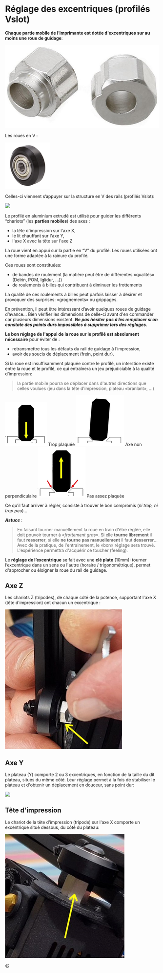 # Réglage des excentriques (profilés Vslot)

**Chaque partie mobile de l’imprimante est dotée d'excentriques sur au moins une roue de guidage**:

![](images/Excentriques/excentrique.jpg)

Les roues en V :

![](images/Excentriques/galet-roulement.png)

Celles-ci viennent s’appuyer sur la structure en V des rails (profilés Vslot):

![](images/Excentriques/profilé2020+galet-roulement.png)

Le profilé en aluminium extrudé est utilisé pour guider les différents “chariots” (les **parties mobiles**) des axes :

- la tête d'impression sur l'axe X,
- le lit chauffant sur l'axe Y,
- l'axe X avec la tête sur l'axe Z 

La roue vient en appui sur la partie en “V” du profilé. Les roues utilisées ont une forme adaptée à la rainure du profilé.

Ces roues sont constituées: 

- de bandes de roulement (la matière peut être de différentes «qualités» (Delrin, POM, Iglidur, …))
- de roulements à billes qui contribuent à diminuer les frottements
 
La qualité de ces roulements à billes peut parfois laisser à désirer et provoquer des surprises: «grognements» ou grippages.

En prévention, il peut être intéressant d’avoir quelques roues de guidage d’avance… Bien vérifier les dimensions de celle-ci avant d'en commander car plusieurs dimensions existent. ***Ne pas hésiter pas à les remplacer si on constate des points durs impossibles à supprimer lors des réglages***.

**Le bon réglage de l'appui de la roue sur le profilé est absolument nécessaire** pour éviter de :

- retransmettre tous les défauts du rail de guidage à l’impression,
- avoir des soucis de déplacement (frein, point dur).

Si la roue est insuffisamment plaquée contre le profilé, un interstice existe entre la roue et le profilé, ce qui entraînera un jeu préjudiciable à la qualité d’impression: 
> la partie mobile pourra se déplacer dans d'autres directions que celles voulues (jeu dans la tête d'impression, plateau «branlant», …)

![](images/Excentriques/galet-BAD-1.png) Trop plaquée
![](images/Excentriques/galet-BAD-2.png) Axe non perpendiculaire
![](images/Excentriques/galet-BAD-3.png) Pas assez plaquée

Ce qu'il faut arriver à régler, consiste à trouver le bon compromis (*ni trop, ni trop peu*)…
 
***Astuce*** :
> En faisant tourner manuellement la roue en train d'être réglée, elle doit pouvoir tourner à «*frottement gras*».
> Si elle **tourne librement** il faut **resserrer**, si elle **ne tourne pas manuellement** il faut **desserrer**… 
> Avec de la pratique, de l'entrainement, le «bon» réglage sera trouvé. L'expérience permettra d'acquérir ce toucher (feeling).

Le **réglage de l’excentrique** se fait avec une **clé plate** (10mm): tourner l’excentrique dans un sens ou l'autre (horaire / trigonométrique), permet d'approcher ou éloigner la roue du rail de guidage.

## Axe Z

Les chariots Z (tripodes), de chaque côté de la potence, supportant l'axe X (tête d'impression) ont chacun un excentrique :

![](images/Excentriques/excentrique-axe-Z.png)

## Axe Y

Le plateau (Y) comporte 2 ou 3 excentriques, en fonction de la taille du dit plateau, situés du même côté. Leur réglage permet à la fois de stabiliser le plateau et d'obtenir un déplacement en douceur, sans point dur:

![](images/Excentriques/excentrique-axe-Y.png)

## Tête d'impression

Le chariot de la tête d’impression (tripode) sur l'axe X comporte un excentrique situé dessous, du côté du plateau:

![](images/Excentriques/excentrique-axe-X.png)

:smiley:
